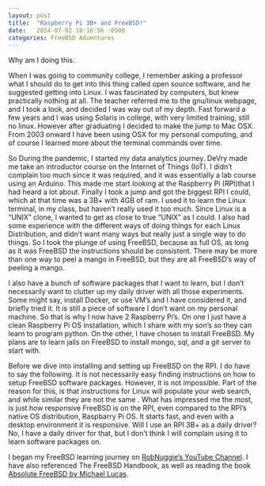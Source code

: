 ```yaml
---
layout: post
title:  "Raspberry Pi 3B+ and FreeBSD!"
date:   2024-07-02 18:16:56 -0500
categories: FreeBSD Adventures
---
```

Why am I doing this.

When I was going to community college, I remember asking a professor what I should do to get into this thing called open source software, and he suggested getting into Linux. I was fascinated by computers, but knew practically nothing at all. The teacher referred me to the gnu/linux webpage, and I took a look, and decided I was way out of my depth. Fast forward a few years and I was using Solaris in college, with very limited training, still no linux. However after graduating I decided to make the jump to Mac OSX. From 2003 onward I have been using OSX for my personal computing, and of course I learned more about the terminal commands over time.

So During the pandemic, I started my data analytics journey. DeVry made me take an introductor course on the Internet of Things (IoT). I didn’t complain too much since it was required, and it was essentially a lab course using an Arduino. This made me start looking at the Raspberry Pi (RPI)that I had heard a lot about. Finally I took a jump and got the biggest RPI I could, which at that time was a 3B+ with 4GB of ram. I used it to learn the Linux terminal, in my class, but haven’t really used it too much. Since Linux is a “UNIX” clone, I wanted to get as close to true “UNIX” as I could. I also had some experience with the different ways of doing things for each Linux Distribution, and didn’t want many ways but really just a single way to do things. So I took the plunge of using FreeBSD, because as full OS, as long as it was FreeBSD the instructions should be consistent. There may be more than one way to peel a mango in FreeBSD, but they are all FreeBSD’s way of peeling a mango.

I also have a bunch of software packages that I want to learn, but I don’t necessarily want to clutter up my daily driver with all those experiments. Some might say, install Docker, or use VM’s and I have considered it, and briefly tried it. It is still a piece of software I don’t want on my personal machine. So that is why I now have 2 Raspberry Pi’s. On one I just have a clean Raspberry Pi OS installation, which I share with my son’s so they can learn to program python. On the other, I have chosen to install FreeBSD. My plans are to learn jails on FreeBSD to install mongo, sql, and a git server to start with.

Before we dive into installing and setting up FreeBSD on the RPI. I do have to say the following. It is not necessarily easy finding instructions on how to setup FreeBSD software packages. However, it is not impossible. Part of the reason for this, is that instructions for Linux will populate your web search, and while similar they are not the same . What has impressed me the most, is just how responsive FreeBSD is on the RPI, even compared to the RPI’s native OS distribution, Raspbarry Pi OS. It starts fast, and even with a desktop environment it is responsive. Will I use an RPI 3B+ as a daily driver? No, I have a daily driver for that, but I don’t think I will complain using it to learn software packages on.

I began my FreeBSD learning journey on [RobNuggie’s YouTube Channel](https://www.youtube.com/@RoboNuggie). I have also referenced The FreeBSD Handbook, as well as reading the book [Absolute FreeBSD by Michael Lucas](https://nostarch.com/absfreebsd3#updates).
